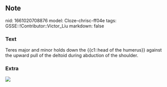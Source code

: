 ## Note
nid: 1661020708876
model: Cloze-chrisc-ff04e
tags: GSSE::!Contributor::Victor_Liu
markdown: false

### Text
Teres major and minor holds down the {{c1::head of the humerus}} against the upward pull of the deltoid during abduction of the shoulder.

### Extra
<img src="teres-major-and-teres-minor-e1519362080844.jpg">
